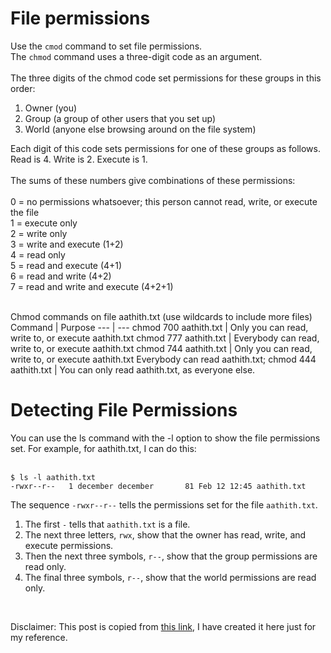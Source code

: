 # File permissions<br>
Use the `cmod` command to set file permissions.<br>
The `chmod` command uses a three-digit code as an argument.<br>
<br>
The three digits of the chmod code set permissions for these groups in this order:<br>
1. Owner (you)<br>
2. Group (a group of other users that you set up)<br>
3. World (anyone else browsing around on the file system)<br>

Each digit of this code sets permissions for one of these groups as follows. Read is 4. Write is 2. Execute is 1.<br>
<br>
The sums of these numbers give combinations of these permissions:<br>
<br>
0 = no permissions whatsoever; this person cannot read, write, or execute the file<br>
1 = execute only<br>
2 = write only<br>
3 = write and execute (1+2)<br>
4 = read only<br>
5 = read and execute (4+1)<br>
6 = read and write (4+2)<br>
7 = read and write and execute (4+2+1)<br><br>

Chmod commands on file aathith.txt (use wildcards to include more files)<br>
Command	| Purpose
--- | ---
chmod 700 aathith.txt	| Only you can read, write to, or execute aathith.txt
chmod 777 aathith.txt	| Everybody can read, write to, or execute aathith.txt
chmod 744 aathith.txt	| Only you can read, write to, or execute aathith.txt Everybody can read aathith.txt;
chmod 444 aathith.txt	| You can only read aathith.txt, as everyone else.
# Detecting File Permissions<br>
You can use the ls command with the -l option to show the file permissions set. For example, for aathith.txt, I can do this:<br>
<br>
```
$ ls -l aathith.txt
-rwxr--r--   1 december december       81 Feb 12 12:45 aathith.txt
```
The sequence `-rwxr--r--` tells the permissions set for the file `aathith.txt`.
1. The first `-` tells that `aathith.txt` is a file. <br>
2. The next three letters, `rwx`, show that the owner has read, write, and execute permissions.<br>
3. Then the next three symbols, `r--`, show that the group permissions are read only. <br>
4. The final three symbols, `r--`, show that the world permissions are read only.<br>
<br>

Disclaimer: This post is copied from [this link](https://www.december.com/unix/ref/chmod.html), I have created it here just for my reference.
